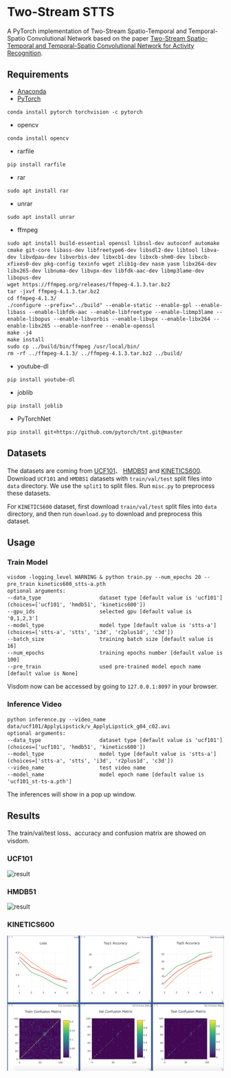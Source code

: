 # Two-Stream STTS
A PyTorch implementation of Two-Stream Spatio-Temporal and Temporal-Spatio Convolutional Network based on the paper 
[Two-Stream Spatio-Temporal and Temporal-Spatio Convolutional Network for Activity Recognition]().

## Requirements
- [Anaconda](https://www.anaconda.com/download/)
- [PyTorch](https://pytorch.org)
```
conda install pytorch torchvision -c pytorch
```
- opencv
```
conda install opencv
```
- rarfile
```
pip install rarfile
```
- rar
```
sudo apt install rar
```
- unrar
```
sudo apt install unrar
```
- ffmpeg
```
sudo apt install build-essential openssl libssl-dev autoconf automake cmake git-core libass-dev libfreetype6-dev libsdl2-dev libtool libva-dev libvdpau-dev libvorbis-dev libxcb1-dev libxcb-shm0-dev libxcb-xfixes0-dev pkg-config texinfo wget zlib1g-dev nasm yasm libx264-dev libx265-dev libnuma-dev libvpx-dev libfdk-aac-dev libmp3lame-dev libopus-dev
wget https://ffmpeg.org/releases/ffmpeg-4.1.3.tar.bz2
tar -jxvf ffmpeg-4.1.3.tar.bz2
cd ffmpeg-4.1.3/
./configure --prefix="../build" --enable-static --enable-gpl --enable-libass --enable-libfdk-aac --enable-libfreetype --enable-libmp3lame --enable-libopus --enable-libvorbis --enable-libvpx --enable-libx264 --enable-libx265 --enable-nonfree --enable-openssl
make -j4
make install
sudo cp ../build/bin/ffmpeg /usr/local/bin/ 
rm -rf ../ffmpeg-4.1.3/ ../ffmpeg-4.1.3.tar.bz2 ../build/
```
- youtube-dl
```
pip install youtube-dl
```
- joblib
```
pip install joblib
```
- PyTorchNet
```
pip install git+https://github.com/pytorch/tnt.git@master
```

## Datasets
The datasets are coming from [UCF101](http://crcv.ucf.edu/data/UCF101.php)、 
[HMDB51](http://serre-lab.clps.brown.edu/resource/hmdb-a-large-human-motion-database/)
and [KINETICS600](https://deepmind.com/research/open-source/open-source-datasets/kinetics/).
Download `UCF101` and `HMDB51` datasets with `train/val/test` split files into `data` directory.
We use the `split1` to split files. Run `misc.py` to preprocess these datasets.

For `KINETICS600` dataset, first download `train/val/test` split files into `data` directory, and 
then run `download.py` to download and preprocess this dataset.

## Usage
### Train Model
```
visdom -logging_level WARNING & python train.py --num_epochs 20 --pre_train kinetics600_stts-a.pth
optional arguments:
--data_type                   dataset type [default value is 'ucf101'](choices=['ucf101', 'hmdb51', 'kinetics600'])
--gpu_ids                     selected gpu [default value is '0,1,2,3']
--model_type                  model type [default value is 'stts-a'](choices=['stts-a', 'stts', 'i3d', 'r2plus1d', 'c3d'])
--batch_size                  training batch size [default value is 16]
--num_epochs                  training epochs number [default value is 100]
--pre_train                   used pre-trained model epoch name [default value is None]
```
Visdom now can be accessed by going to `127.0.0.1:8097` in your browser.

### Inference Video
```
python inference.py --video_name data/ucf101/ApplyLipstick/v_ApplyLipstick_g04_c02.avi
optional arguments:
--data_type                   dataset type [default value is 'ucf101'](choices=['ucf101', 'hmdb51', 'kinetics600'])
--model_type                  model type [default value is 'stts-a'](choices=['stts-a', 'stts', 'i3d', 'r2plus1d', 'c3d'])
--video_name                  test video name
--model_name                  model epoch name [default value is 'ucf101_st-ts-a.pth']
```
The inferences will show in a pop up window.

## Results
The train/val/test loss、accuracy and confusion matrix are showed on visdom. 
### UCF101
![result](results/ucf101.png)
### HMDB51
![result](results/hmdb51.png)
### KINETICS600
![result](results/kinetics600.png)

